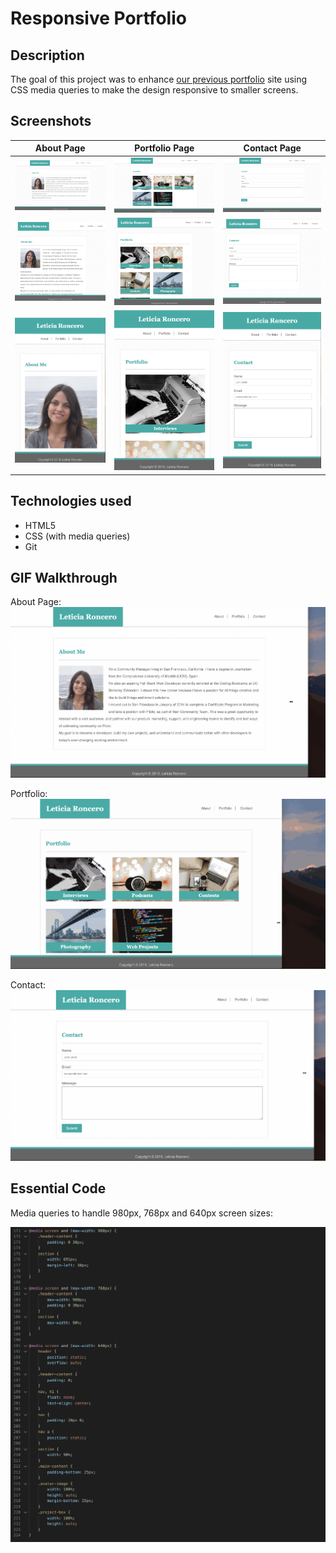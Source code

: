 # Responsive Portfolio

## Description

The goal of this project was to enhance [our previous portfolio](https://github.com/leticiaroncero/Basic-Portfolio) site using CSS media queries to make the design responsive to smaller screens.

## Screenshots

| About Page  | Portfolio Page | Contact Page |
| ----------- | -------------- | ------------- |
| ![About Page](/assets/screenshots/about-page-large.png  "About Me") | ![Portfolio Page](/assets/screenshots/portfolio-page-large.png  "Portfolio") | ![Contact Page](/assets/screenshots/contact-page-large.png  "Contact") |
| ![About Page](/assets/screenshots/about-page-medium.png  "About Me") | ![Portfolio Page](/assets/screenshots/portfolio-page-medium.png  "Portfolio") | ![Contact Page](/assets/screenshots/contact-page-medium.png  "Contact") |
| ![About Page](/assets/screenshots/about-page-small.png  "About Me") | ![Portfolio Page](/assets/screenshots/portfolio-page-small.png  "Portfolio") | ![About Page](/assets/screenshots/contact-page-small.png  "Contact") |

## Technologies used

- HTML5
- CSS (with media queries)
- Git

## GIF Walkthrough

About Page:
![About Page](/assets/screenshots/responsive-portfolio-about.gif  "About Me")

Portfolio:
![Portfolio Page](/assets/screenshots/responsive-portfolio-portfolio.gif  "Portfolio")

Contact:
![Contact Page](/assets/screenshots/responsive-portfolio-contact.gif  "Contact")

## Essential Code

Media queries to handle 980px, 768px and 640px screen sizes:

![CSS Media Queries](/assets/screenshots/css-media-queries.png  "CSS Media Queries")
